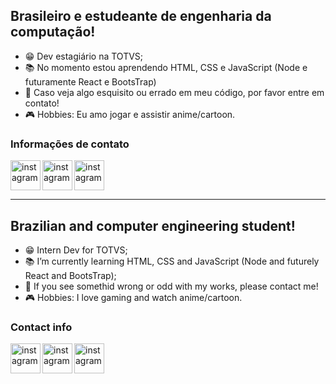 ## Brasileiro e estudeante de engenharia da computação!
- 😁 Dev estagiário na TOTVS;
- 📚 No momento estou aprendendo HTML, CSS e JavaScript (Node e futuramente React e BootsTrap)
- 🤝 Caso veja algo esquisito ou errado em meu código, por favor entre em contato!
- 🎮 Hobbies: Eu amo jogar e assistir anime/cartoon.

### Informações de contato

[<img align='left' alt='instagram' width='48px' src='https://cdn.jsdelivr.net/npm/simple-icons@v3/icons/linkedin.svg'/>][LinkedIn]
[<img align='left' alt='instagram' width='48px' src='https://cdn.jsdelivr.net/npm/simple-icons@v3/icons/instagram.svg' />][Instagram]
[<img align='left' alt='instagram' width='48px' src='https://cdn.jsdelivr.net/npm/simple-icons@v3/icons/twitter.svg' />][Twitter] <br />

<br />
<hr />

## Brazilian and computer engineering student!
- 😁 Intern Dev for TOTVS;
- 📚 I’m currently learning HTML, CSS and JavaScript (Node and futurely React and BootsTrap);
- 🤝 If you see somethid wrong or odd with my works, please contact me!
- 🎮 Hobbies: I love gaming and watch anime/cartoon.

### Contact info

[<img align='left' alt='instagram' width='48px' src='https://cdn.jsdelivr.net/npm/simple-icons@v3/icons/linkedin.svg'/>][LinkedIn]
[<img align='left' alt='instagram' width='48px' src='https://cdn.jsdelivr.net/npm/simple-icons@v3/icons/instagram.svg' />][Instagram]
[<img align='left' alt='instagram' width='48px' src='https://cdn.jsdelivr.net/npm/simple-icons@v3/icons/twitter.svg' />][Twitter] <br />

[LinkedIn]: https://www.linkedin.com/in/caiozirretta/
[Instagram]: https://www.instagram.com/caiozirretta/
[Twitter]: https://twitter.com/hidrogenario
